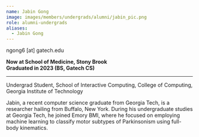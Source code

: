 ```yaml
---
name: Jabin Gong
image: images/members/undergrads/alumni/jabin_pic.png
role: alumni-undergrads
aliases:
  - Jabin Gong
---
```


ngong6 [at] gatech.edu

**Now at School of Medicine, Stony Brook** \
**Graduated in 2023 (BS, Gatech CS)**

---

Undergrad Student, School of Interactive Computing, College of Computing, Georgia Institute of Technology

Jabin, a recent computer science graduate from Georgia Tech, is a researcher hailing from Buffalo, New York. During his undergraduate studies at Georgia Tech, he joined Emory BMI, where he focused on employing machine learning to classify motor subtypes of Parkinsonism using full-body kinematics.
